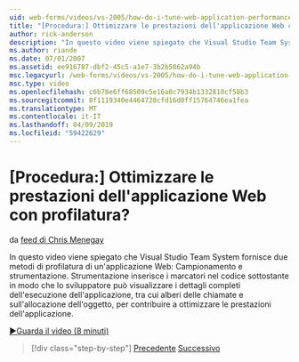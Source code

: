 ```yaml
---
uid: web-forms/videos/vs-2005/how-do-i-tune-web-application-performance-with-profiling
title: "[Procedura:] Ottimizzare le prestazioni dell'applicazione Web con profilatura? | Microsoft Docs"
author: rick-anderson
description: "In questo video viene spiegato che Visual Studio Team System fornisce due metodi di profilatura di un'applicazione Web: Campionamento e strumentazione. Strumentazione inje..."
ms.author: riande
ms.date: 07/01/2007
ms.assetid: ee916787-dbf2-45c5-a1e7-3b2b5862a94b
msc.legacyurl: /web-forms/videos/vs-2005/how-do-i-tune-web-application-performance-with-profiling
msc.type: video
ms.openlocfilehash: c6b78e6ff68509c5e16a0c7934b1332810cf58b3
ms.sourcegitcommit: 0f1119340e4464720cfd16d0ff15764746ea1fea
ms.translationtype: MT
ms.contentlocale: it-IT
ms.lasthandoff: 04/09/2019
ms.locfileid: "59422629"
---
```

# <a name="how-do-i-tune-web-application-performance-with-profiling"></a>[Procedura:] Ottimizzare le prestazioni dell'applicazione Web con profilatura?

da [feed di Chris Menegay](https://twitter.com/CMenegay)

In questo video viene spiegato che Visual Studio Team System fornisce due metodi di profilatura di un'applicazione Web: Campionamento e strumentazione. Strumentazione inserisce i marcatori nel codice sottostante in modo che lo sviluppatore può visualizzare i dettagli completi dell'esecuzione dell'applicazione, tra cui alberi delle chiamate e sull'allocazione dell'oggetto, per contribuire a ottimizzare le prestazioni dell'applicazione.

[&#9654;Guarda il video (8 minuti)](https://channel9.msdn.com/Blogs/ASP-NET-Site-Videos/how-do-i-tune-web-application-performance-with-profiling)

> [!div class="step-by-step"]
> [Precedente](how-do-i-load-test-a-web-application.md)
> [Successivo](how-do-i-set-up-distributed-load-testing-for-high-volume-tests.md)
